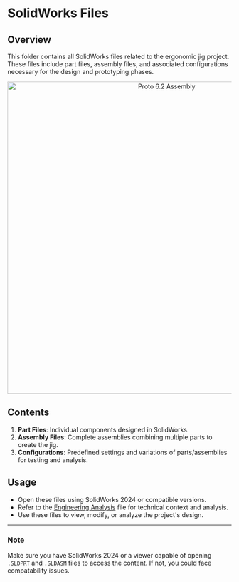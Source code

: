 # SolidWorks Files

## Overview

This folder contains all SolidWorks files related to the ergonomic jig project. These files include part files, assembly files, and associated configurations necessary for the design and prototyping phases.

<p align="center">
  <img src="https://github.com/user-attachments/assets/e8967c37-e799-4ce9-b9a0-60272fb84325" alt="Proto 6.2 Assembly" width="700">
</p>

## Contents

1. **Part Files**: Individual components designed in SolidWorks.
2. **Assembly Files**: Complete assemblies combining multiple parts to create the jig.
3. **Configurations**: Predefined settings and variations of parts/assemblies for testing and analysis.

## Usage

- Open these files using SolidWorks 2024 or compatible versions.
- Refer to the [Engineering Analysis](../[EngineeringAnalysis.md](https://github.com/Shedgecock/Formula-SAE-Ergonomic-Jig/blob/main/Engineering%20Analysis.pdf)) file for technical context and analysis.
- Use these files to view, modify, or analyze the project's design.

---

### Note
Make sure you have SolidWorks 2024 or a viewer capable of opening `.SLDPRT` and `.SLDASM` files to access the content. If not, you could face compatability issues.

